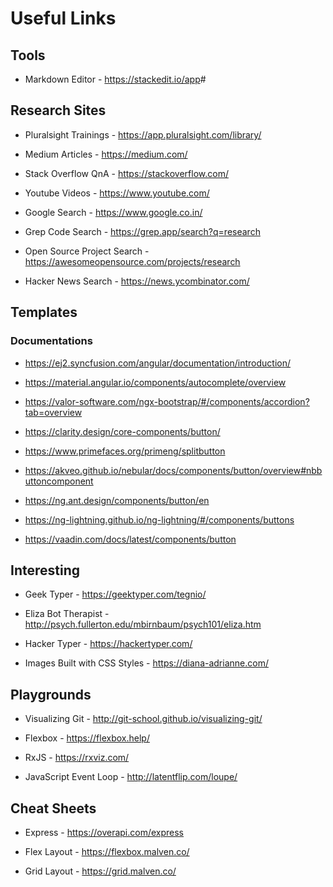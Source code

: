 # Useful Links

## Tools

- Markdown Editor - <https://stackedit.io/app>#

## Research Sites

- Pluralsight Trainings - <https://app.pluralsight.com/library/>

- Medium Articles - <https://medium.com/>

- Stack Overflow QnA - <https://stackoverflow.com/>

- Youtube Videos - <https://www.youtube.com/>

- Google Search - <https://www.google.co.in/>

- Grep Code Search - <https://grep.app/search?q=research>

- Open Source Project Search - <https://awesomeopensource.com/projects/research>

- Hacker News Search - <https://news.ycombinator.com/>

## Templates

### Documentations

- <https://ej2.syncfusion.com/angular/documentation/introduction/>

- <https://material.angular.io/components/autocomplete/overview>

- <https://valor-software.com/ngx-bootstrap/#/components/accordion?tab=overview>

- <https://clarity.design/core-components/button/>

- <https://www.primefaces.org/primeng/splitbutton>

- <https://akveo.github.io/nebular/docs/components/button/overview#nbbuttoncomponent>

- <https://ng.ant.design/components/button/en>

- <https://ng-lightning.github.io/ng-lightning/#/components/buttons>

- <https://vaadin.com/docs/latest/components/button>

## Interesting

- Geek Typer - <https://geektyper.com/tegnio/>

- Eliza Bot Therapist - <http://psych.fullerton.edu/mbirnbaum/psych101/eliza.htm>

- Hacker Typer - <https://hackertyper.com/>

- Images Built with CSS Styles - <https://diana-adrianne.com/>

## Playgrounds

- Visualizing Git - <http://git-school.github.io/visualizing-git/>

- Flexbox - <https://flexbox.help/>

- RxJS - <https://rxviz.com/>

- JavaScript Event Loop - <http://latentflip.com/loupe/>

## Cheat Sheets

- Express - <https://overapi.com/express>

- Flex Layout - <https://flexbox.malven.co/>

- Grid Layout - <https://grid.malven.co/>
